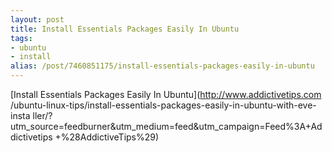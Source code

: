 ```yaml
---
layout: post
title: Install Essentials Packages Easily In Ubuntu
tags:
- ubuntu
- install
alias: /post/7460851175/install-essentials-packages-easily-in-ubuntu
---
```

[Install Essentials Packages Easily In Ubuntu](http://www.addictivetips.com
/ubuntu-linux-tips/install-essentials-packages-easily-in-ubuntu-with-eve-insta
ller/?utm_source=feedburner&utm_medium=feed&utm_campaign=Feed%3A+Addictivetips
+%28AddictiveTips%29)

